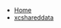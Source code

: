 <!-- docs/_sidebar.md -->
- [Home](/)
- [xcshareddata](devassistDocs/Tutorials/NavigationDrawerTutorial/NavigationDrawerTutorial.xcodeproj/project.xcworkspace/xcshareddata/)